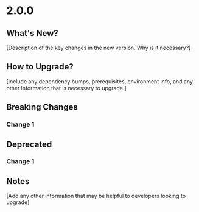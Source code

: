 # 2.0.0 

## What's New?

[Description of the key changes in the new version. Why is it necessary?]

## How to Upgrade?

[Include any dependency bumps, prerequisites, environment info, and any other information that is necessary to upgrade.]

## Breaking Changes

### Change 1

## Deprecated

### Change 1

## Notes

[Add any other information that may be helpful to developers looking to upgrade]